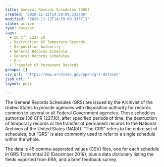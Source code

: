 ```yaml
---
title: General Records Schedules (GRS)
created: '2020-11-12T14:59:09.333706'
modified: '2020-11-12T14:59:09.333713'
state: active
type: dataset
tags:
  - 36 Cfr 1227 10
  - Destruction Of Temporary Records
  - Disposition Authority
  - General Records Schedule
  - General Records Schedules
  - Grs
  - Transfer Of Permanent Records
groups: []
csv_url: 'https://www.archives.gov/open/grs-dataset'
json_url: ''
layout: post

---
```

The General Records Schedules (GRS) are issued by the Archivist of the United States to provide agencies with disposition authority for records common to several or all Federal Government agencies. These schedules authorize (36 CFR 1227.10), after specified periods of time, the destruction of temporary records or the transfer of permanent records to the National Archives of the United States (NARA). “The GRS” refers to the entire set of schedules, but “GRS” is also commonly used to refer to a single schedule within the whole.

The data is 45 comma-separated values (CSV) files, one for each schedule in GRS Transmittal 30 (December 2019), plus a data dictionary listing the fields exported from ERA, and a brief feedback survey.

